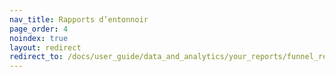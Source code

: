 ```yaml
---
nav_title: Rapports d’entonnoir
page_order: 4
noindex: true
layout: redirect
redirect_to: /docs/user_guide/data_and_analytics/your_reports/funnel_reports/
---
```

